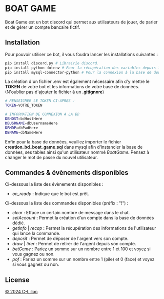 # BOAT GAME

Boat Game est un bot discord qui permet aux utilisateurs de jouer, de parier et de gérer un compte bancaire fictif.

## Installation

Pour pouvoir utiliser ce bot, il vous foudra lancer les installations suivantes :

```bash
pip install discord.py # Librairie discord.
pip install python-dotenv # Pour la récupération des variables depuis le .env.
pip install mysql-connector-python # Pour la connexion à la base de données.
```
La création d'un fichier .env est également nécessaire afin d'y mettre le **TOKEN** de votre bot et les informations de votre base de données. (N'oublier pas d'ajouter le fichier à un **.gitignore**)

```bash
# RENSEIGNER LE TOKEN CI-APRES :
TOKEN=VOTRE_TOKEN

# INFORMATION DE CONNEXION A LA BD
DBHOST=bdHostHere
DBUSRNAME=dbUsernameHere
DBMDP=dbPwdHere
DBNAME=dbNameHere
```
Enfin pour la base de données, veuillez importer le fichier **creation_bd_boat_game.sql** dans mysql afin d'instancier la base de données, ses tables ainsi qu'un utilisateur nommé *BoatGame*. Pensez à changer le mot de passe du nouvel utilisateur.

## Commandes & évènements disponibles

Ci-dessous la liste des évènements disponibles :
 - *on_ready* : Indique que le bot est prêt.

Ci-dessous la liste des commandes disponibles (préfix : "!") :
 - *clear* : Efface un certain nombre de message dans le chat.
 - *setAccount* : Permet la création d'un compte dans la base de données dédié.
 - *getInfo* | *recap* : Permet la récupération des informations de l'utilisateur qui lance la commande.
 - *deposit* : Permet de déposer de l'argent vers son compte.
 - *draw* | *tirer* : Permet de retirer de l'argent depuis son compte.
 - *betGame* : Pariez un somme sur un nombre entre 1 et 100 et voyez si vous gagnez ou non.
 - *pof* : Pariez un somme sur un nombre entre 1 (pile) et 0 (face) et voyez si vous gagnez ou non.

## License

[© 2024 C-Lilian](https://github.com/C-Lilian)